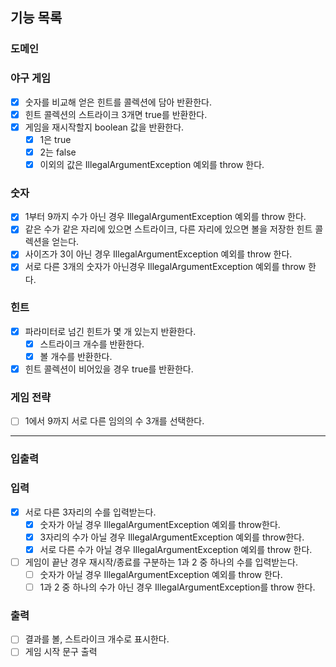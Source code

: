 ## 기능 목록

### 도메인

### 야구 게임

- [x] 숫자를 비교해 얻은 힌트를 콜렉션에 담아 반환한다.
- [x] 힌트 콜렉션의 스트라이크 3개면 true를 반환한다.
- [x] 게임을 재시작할지 boolean 값을 반환한다.
    - [x] 1은 true
    - [x] 2는 false
    - [x] 이외의 값은 IllegalArgumentException 예외를 throw 한다.

### 숫자

- [x] 1부터 9까지 수가 아닌 경우 IllegalArgumentException 예외를 throw 한다.
- [x] 같은 수가 같은 자리에 있으면 스트라이크, 다른 자리에 있으면 볼을 저장한 힌트 콜렉션을 얻는다.
- [x] 사이즈가 3이 아닌 경우 IllegalArgumentException 예외를 throw 한다.
- [x] 서로 다른 3개의 숫자가 아닌경우 IllegalArgumentException 예외를 throw 한다.

### 힌트

- [x] 파라미터로 넘긴 힌트가 몇 개 있는지 반환한다.
    - [x] 스트라이크 개수를 반환한다.
    - [x] 볼 개수를 반환한다.
- [x] 힌트 콜렉션이 비어있을 경우 true를 반환한다.

### 게임 전략

- [ ] 1에서 9까지 서로 다른 임의의 수 3개를 선택한다.

<hr>

### 입출력

### 입력

- [x] 서로 다른 3자리의 수를 입력받는다.
    - [x] 숫자가 아닐 경우 IllegalArgumentException 예외를 throw한다.
    - [x] 3자리의 수가 아닐 경우 IllegalArgumentException 예외를 throw한다.
    - [x] 서로 다른 수가 아닐 경우 IllegalArgumentException 예외를 throw 한다.

- [ ] 게임이 끝난 경우 재시작/종료를 구분하는 1과 2 중 하나의 수를 입력받는다.
    - [ ] 숫자가 아닐 경우 IllegalArgumentException 예외를 throw 한다.
    - [ ] 1과 2 중 하나의 수가 아닌 경우 IllegalArgumentException를 throw 한다.

### 출력

- [ ] 결과를 볼, 스트라이크 개수로 표시한다.
- [ ] 게임 시작 문구 출력
